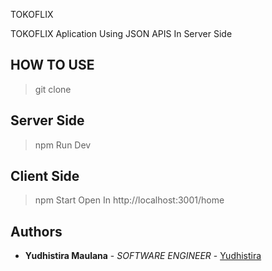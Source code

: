  TOKOFLIX

TOKOFLIX Aplication Using JSON APIS In Server Side


## HOW TO USE

> git clone

## Server Side

> npm Run Dev

## Client Side

> npm Start
> Open In http://localhost:3001/home

## Authors

* **Yudhistira Maulana** - *SOFTWARE ENGINEER* - [Yudhistira](https://github.com/YudhistiraM)